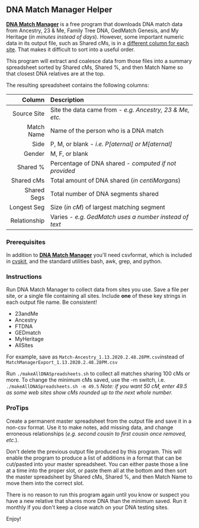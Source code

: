 ## DNA Match Manager Helper

[**DNA Match Manager**](https://heirloomsoftware.com/dna-match-manager/) is a
free program that downloads DNA match data from Ancestry, 23 & Me, Family Tree
DNA, GedMatch Genesis, and My Heritage (*in minutes instead of days*). However,
some important numeric data in its output file, such as Shared cMs, is in a
[different column for each site](DNA_Match_Manager-FieldNames.md). That makes it difficult to sort into a useful
order.

This program will extract and coalesce data from those files into a summary
spreadsheet sorted by Shared cMs, Shared %, and then Match Name so that closest
DNA relatives are at the top.

The resulting spreadsheet contains the following columns:

| Column | Description |
|--------:|:-------------|
| Source Site | Site the data came from - *e.g. Ancestry, 23 & Me, etc.* |
| Match Name | Name of the person who is a DNA match |
| Side | P, M, or blank - *i.e. P[aternal] or M[aternal]* |
| Gender | M, F, or blank |
| Shared % | Percentage of DNA shared - *computed if not provided* |
| Shared cMs | Total amount of DNA shared (*in centiMorgans*) |
| Shared Segs | Total number of DNA segments shared |
| Longest Seg | Size (*in cM*) of largest matching segment |
| Relationship | Varies - *e.g. GedMatch uses a number instead of text* |


### Prerequisites
In addition to [**DNA Match
Manager**](https://heirloomsoftware.com/dna-match-manager/) you'll need
csvformat, which is included in [cvskit](http://csvkit.rtfd.org/), and the
standard utilities bash, awk, grep, and python.

### Instructions
Run DNA Match Manager to collect data from sites you use. Save a file per site,
or a single file containing all sites. Include **one** of these key strings in
each output file name. Be consistent!

* 23andMe
* Ancestry
* FTDNA
* GEDmatch
* MyHeritage
* AllSites

For example, save as `Match-Ancestry_1.13.2020.2.48.28PM.csv`instead of
`MatchManagerExport_1.13.2020.2.48.28PM.csv`

Run `./makeAllDNASpreadsheets.sh` to collect all matches sharing 100 cMs or
more.  To change the minimum cMs saved, use the -m switch, i.e.
`./makeAllDNASpreadsheets.sh -m 49.5` *Note: if you want 50 cM, enter 49.5 as
some web sites show cMs rounded up to the next whole number.*

### ProTips
Create a permanent master spreadsheet from the output file and save it in a non-csv
format. Use it to make notes, add missing data, and change erroneous
relationships (*e.g. second cousin to first cousin once removed, etc.*).

Don't delete the previous output file produced by this program. This will enable
the program to produce a list of additions in a format that can be cut/pasted
into your master spreadsheet. You can either paste those a line at a time into
the proper slot, or paste them all at the bottom and then sort the master
spreadsheet by Shared cMs, Shared %, and then Match Name to move them into the
correct slot.

There is no reason to run this program again until you know or suspect you have a 
new relative that shares more DNA than the minimum saved. Run it monthly if you
don't keep a close watch on your DNA testing sites.

Enjoy!
